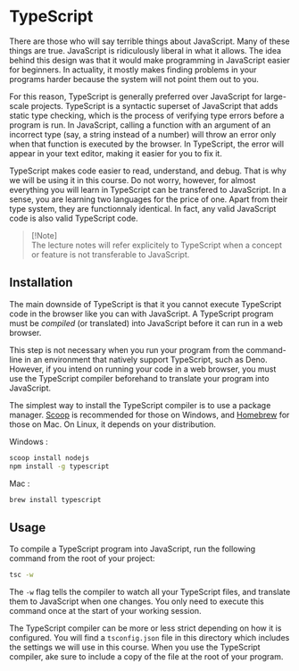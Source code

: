 # TypeScript

There are those who will say terrible things about JavaScript. Many of
these things are true. JavaScript is ridiculously liberal in what it
allows. The idea behind this design was that it would make programming
in JavaScript easier for beginners. In actuality, it mostly makes
finding problems in your programs harder because the system will not
point them out to you.

For this reason, TypeScript is generally preferred over JavaScript for
large-scale projects. TypeScript is a syntactic superset of JavaScript
that adds static type checking, which is the process of verifying type
errors before a program is run. In JavaScript, calling a function with
an argument of an incorrect type (say, a string instead of a number)
will throw an error only when that function is executed by the browser.
In TypeScript, the error will appear in your text editor, making it
easier for you to fix it.

TypeScript makes code easier to read, understand, and debug. That is why
we will be using it in this course. Do not worry, however, for almost
everything you will learn in TypeScript can be transfered to JavaScript.
In a sense, you are learning two languages for the price of one. Apart
from their type system, they are functionnaly identical. In fact, any
valid JavaScript code is also valid TypeScript code.

> [!Note]\
> The lecture notes will refer explicitely to TypeScript when a concept
> or feature is not transferable to JavaScript.

## Installation

The main downside of TypeScript is that it you cannot execute TypeScript
code in the browser like you can with JavaScript. A TypeScript program
must be _compiled_ (or translated) into JavaScript before it can run in
a web browser.

This step is not necessary when you run your program from the
command-line in an environment that natively support TypeScript, such as
Deno. However, if you intend on running your code in a web browser, you
must use the TypeScript compiler beforehand to translate your program
into JavaScript.

The simplest way to install the TypeScript compiler is to use a package
manager. [Scoop] is recommended for those on Windows, and [Homebrew] for
those on Mac. On Linux, it depends on your distribution.

Windows :

```sh
scoop install nodejs
npm install -g typescript
```

Mac :

```sh
brew install typescript
```

[Scoop]: https://scoop.sh
[Homebrew]: https://brew.sh

## Usage

To compile a TypeScript program into JavaScript, run the following
command from the root of your project:

```sh
tsc -w
```

The `-w` flag tells the compiler to watch all your TypeScript files, and
translate them to JavaScript when one changes. You only need to execute
this command once at the start of your working session.

The TypeScript compiler can be more or less strict depending on how it
is configured. You will find a `tsconfig.json` file in this directory
which includes the settings we will use in this course. When you use the
TypeScript compiler, ake sure to include a copy of the file at the root
of your program.
